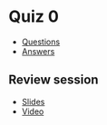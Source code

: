 # Quiz 0 

* [Questions](http://cdn.cs50.net/2011/fall/quizzes/1/quiz1.pdf)
* [Answers](http://cdn.cs50.net/2011/fall/quizzes/1/key1.pdf)

## Review session

* [Slides](http://cdn.cs50.net/2011/fall/quizzes/1/review1.pdf)
* [Video](http://cs50.tv/2011/fall/quizzes/1/review1.mp4)

